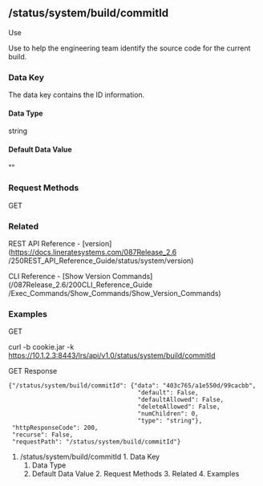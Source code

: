 ## /status/system/build/commitId

Use

Use to help the engineering team identify the source code for the current
build.

### Data Key

The data key contains the ID information.

#### Data Type

string

#### Default Data Value

""

### Request Methods

GET

### Related

REST API Reference - [version](https://docs.lineratesystems.com/087Release_2.6
/250REST_API_Reference_Guide/status/system/version)

CLI Reference - [Show Version Commands](/087Release_2.6/200CLI_Reference_Guide
/Exec_Commands/Show_Commands/Show_Version_Commands)

### Examples

GET

curl -b cookie.jar -k
https://10.1.2.3:8443/lrs/api/v1.0/status/system/build/commitId

GET Response

    
    {"/status/system/build/commitId": {"data": "403c765/a1e550d/99cacbb",
                                        "default": False,
                                        "defaultAllowed": False,
                                        "deleteAllowed": False,
                                        "numChildren": 0,
                                        "type": "string"},
     "httpResponseCode": 200,
     "recurse": False,
     "requestPath": "/status/system/build/commitId"}
    

  1. /status/system/build/commitId
    1. Data Key
      1. Data Type
      2. Default Data Value
    2. Request Methods
    3. Related
    4. Examples

